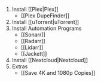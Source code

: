 1. Install [[Plex|Plex]]
   - [[Plex DupeFinder]]
2. Install [[uTorrent|uTorrent]]
2. Install Automation Programs
   - [[Sonarr]]
   - [[Radarr]]
   - [[Lidarr]]
   - [[Jackett]]
4. Install [[Nextcloud|Nextcloud]]
5. Extras
   - [[Save 4K and 1080p Copies]]
